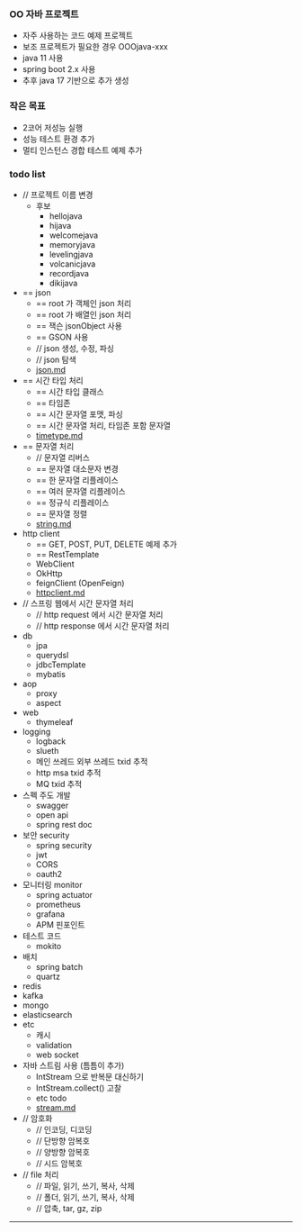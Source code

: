 ### OO 자바 프로젝트
- 자주 사용하는 코드 예제 프로젝트
- 보조 프로젝트가 필요한 경우 OOOjava-xxx
- java 11 사용
- spring boot 2.x 사용
- 추후 java 17 기반으로 추가 생성

### 작은 목표
- 2코어 저성능 실행
- 성능 테스트 환경 추가
- 멀티 인스턴스 경합 테스트 예제 추가

### todo list
- // 프로젝트 이름 변경
  - 후보
    - hellojava
    - hijava
    - welcomejava
    - memoryjava
    - levelingjava
    - volcanicjava
    - recordjava
    - dikijava
- == json
  - == root 가 객체인 json 처리
  - == root 가 배열인 json 처리
  - == 잭슨 jsonObject 사용
  - == GSON 사용
  - // json 생성, 수정, 파싱
  - // json 탐색
  - [json.md](src%2Ftest%2Fjava%2Fdev%2Fdk%2Fhellojava%2Fjson%2Fjson.md)
- == 시간 타입 처리
  - == 시간 타입 클래스
  - == 타임존
  - == 시간 문자열 포맷, 파싱
  - == 시간 문자열 처리, 타임존 포함 문자열
  - [timetype.md](src%2Ftest%2Fjava%2Fdev%2Fdk%2Fhellojava%2Ftimeformat%2Ftimetype.md)
- == 문자열 처리
  - // 문자열 리버스
  - == 문자열 대소문자 변경
  - == 한 문자열 리플레이스
  - == 여러 문자열 리플레이스
  - == 정규식 리플레이스
  - == 문자열 정렬
  - [string.md](src%2Ftest%2Fjava%2Fdev%2Fdk%2Fhellojava%2Fstring%2Fstring.md)
- http client
  - == GET, POST, PUT, DELETE 예제 추가
  - == RestTemplate
  - WebClient
  - OkHttp
  - feignClient (OpenFeign)
  - [httpclient.md](src%2Ftest%2Fjava%2Fdev%2Fdk%2Fhellojava%2Fhttpclient%2Fhttpclient.md)
- // 스프링 웹에서 시간 문자열 처리
  - // http request 에서 시간 문자열 처리
  - // http response 에서 시간 문자열 처리
- db
  - jpa
  - querydsl
  - jdbcTemplate
  - mybatis
- aop
  - proxy
  - aspect
- web
  - thymeleaf
- logging
  - logback
  - slueth
  - 메인 쓰레드 외부 쓰레드 txid 추적
  - http msa txid 추적
  - MQ txid 추적
- 스펙 주도 개발
  - swagger
  - open api
  - spring rest doc
- 보안 security
  - spring security
  - jwt
  - CORS
  - oauth2
- 모니터링 monitor
  - spring actuator
  - prometheus
  - grafana
  - APM 핀포인트
- 테스트 코드
  - mokito
- 배치
  - spring batch
  - quartz
- redis
- kafka
- mongo
- elasticsearch
- etc
  - 캐시
  - validation
  - web socket
- 자바 스트림 사용 (틈틈이 추가)
  - IntStream 으로 반복문 대신하기
  - IntStream.collect() 고찰
  - etc todo
  - [stream.md](src%2Ftest%2Fjava%2Fdev%2Fdk%2Fhellojava%2Fstream%2Fstream.md)
- // 암호화
  - // 인코딩, 디코딩
  - // 단방향 암복호
  - // 양방향 암복호
  - // 시드 암복호
- // file 처리
  - // 파일, 읽기, 쓰기, 복사, 삭제
  - // 폴더, 읽기, 쓰기, 복사, 삭제
  - // 압축, tar, gz, zip

---
